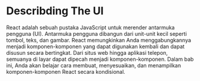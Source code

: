 # Describding The UI

React adalah sebuah pustaka JavaScript untuk merender antarmuka pengguna (UI). Antarmuka pengguna dibangun dari unit-unit kecil seperti tombol, teks, dan gambar. React memungkinkan Anda menggabungkannya menjadi komponen-komponen yang dapat digunakan kembali dan dapat disusun secara bertingkat. Dari situs web hingga aplikasi telepon, semuanya di layar dapat dipecah menjadi komponen-komponen. Dalam bab ini, Anda akan belajar cara membuat, menyesuaikan, dan menampilkan komponen-komponen React secara kondisional.
